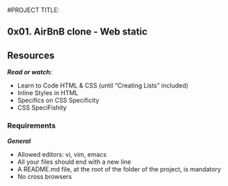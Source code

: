 #PROJECT TITLE: 
## 0x01. AirBnB clone - Web static


## Resources

***Read or watch:***
* Learn to Code HTML & CSS (until “Creating Lists” included)
* Inline Styles in HTML
* Specifics on CSS Specificity
* CSS SpeciFishity



### Requirements
***General***
* Allowed editors: vi, vim, emacs
* All your files should end with a new line
* A README.md file, at the root of the folder of the project, is mandatory
* No cross browsers




